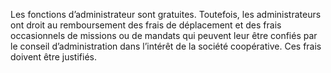 Les fonctions d’administrateur sont gratuites.
Toutefois, les administrateurs ont droit au remboursement des frais de déplacement et des frais occasionnels de missions ou de mandats qui peuvent leur être confiés par le conseil d’administration dans l’intérêt de la société coopérative. Ces frais doivent être justifiés.